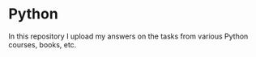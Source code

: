 # Python
In this repository I upload my answers on the tasks from various Python courses, books, etc.
